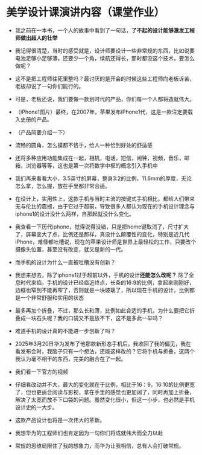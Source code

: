 # 美学设计课演讲内容（课堂作业）

- 我之前在一本书，一个人的故事中看到了一句话，**了不起的设计能够激发工程师做出超人的壮举** 
- 我记得很清楚，当时的感受就是，设计师要设计一些非常规的东西，比如说要电池足够小足够薄，还要少一个角，续航还得长，那时都没这个技术，要怎么做呢？

- 这不是把工程师往死里整吗？最讨厌的是开会的时候这些工程师向老板诉苦，老板却说了一句你们能行的。
- 可是，老板还说，我们要做一款划时代的产品，你们每一个人都将造就伟大。

- （iPhone1图片）最终，在2007年，苹果发布iPhone1代，这是一款注定要载入史册的产品。
- （产品简要介绍一下）
- 流畅的圆角，怎么摸都不恪手，给人一种恰到好处的舒适感
- 还将多种应用功能集成在一起，相机，电话，短信，闹钟，视频，音乐，邮箱，浏览器等等，这也是第一次将数字中枢的概念引入手机中
- 我们再来看看大小，3.5英寸的屏幕，整身3:2的比例，11.6mm的厚度，无论怎么拿，怎么握，放在手里都非常合适。

- 在设计上，实用性上，这款手机与当时主流的按键式手机相比，都给人们带来无与伦比的震撼，由于它过于超前，导致很多人都认为现在的手机设计理念与iphone1的设计没什么两样，自那起就没什么变化。

- 我查看一下历代iphone，觉得说得没错，只是把home键取消了，尺寸扩大了，屏幕变大了点，比例还是那样，真没什么颠覆性的变化，特别是近几代iPhone，难怪都吐槽说，现在的苹果设计师是世界上最轻松的工作，只要改个摄像头位置，甚至没有改变，就又是新的一代。

- 而手机的设计为什么一直被吐槽没有创新？

- 我想来想去，除了iphone1过于超前以外，手机的设计**还能怎么改呢？** 除了全息时代来临，手机的设计已经临近终点，长条的16:9的比例，拿起来刚刚好，边框也窄到不能再窄了，否则就是一块玻璃了，所以现在手机的设计，比例都是一个非常舒服和实用的状态
- 最多再加个折叠，不过，那么长和薄，比例如此合适的手机，为什么要把它折叠成一块石头呢？我的口袋又不是放不下，这不是多此一举吗？
- 难道手机的设计真的不能进一步创新了吗？

- 2025年3月20日华为发布了他那款新形态手机后，我收回了我的偏见，我在看发布会时，我脑子只有一个想法，还能这样改的？它将手机与折叠，这两个我认为毫不相干的东西，完美的融合在了一起。

- 我们看一下官方的视频

- 仔细看改动并不大，最大的变化就在于比例，相比于16：9，16:10的比例更宽了，但也更适合阅读与影视，拿在手里的感觉也更加阔了，同时再加上折叠，解决了太宽而放不下口袋的问题。虽然变化很小，但这一小步，也必然是手机设计史的一大步。

- 这款产品设计也将是一次伟大的革新。
- 我想华为的工程师们也肯定因为一句你们将成就伟大而全力以赴
- 常规的思维局限住了我的想象力，而华为让我相信，总有人会打破常规。
